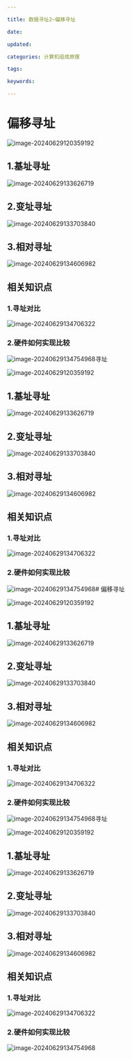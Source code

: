 ```yaml
---

title: 数据寻址2—偏移寻址

date: 

updated: 

categories: 计算机组成原理

tags: 

keywords: 

---
```

# 偏移寻址

![image-20240629120359192](../TyporaImage/计算机组成原理图片/image-20240629120359192.png)

## 1.基址寻址

![image-20240629133626719](../TyporaImage/计算机组成原理图片/image-20240629133626719.png)

## 2.变址寻址

![image-20240629133703840](../TyporaImage/计算机组成原理图片/image-20240629133703840.png)

## 3.相对寻址



![image-20240629134606982](../TyporaImage/计算机组成原理图片/image-20240629134606982.png)

## 相关知识点

### 1.寻址对比

![image-20240629134706322](../TyporaImage/计算机组成原理图片/image-20240629134706322.png)

### 2.硬件如何实现比较

![image-20240629134754968](../TyporaImage/计算机组成原理图片/image-20240629134754968.png)寻址

![image-20240629120359192](../TyporaImage/计算机组成原理图片/image-20240629120359192.png)

## 1.基址寻址

![image-20240629133626719](../TyporaImage/计算机组成原理图片/image-20240629133626719.png)

## 2.变址寻址

![image-20240629133703840](../TyporaImage/计算机组成原理图片/image-20240629133703840.png)

## 3.相对寻址



![image-20240629134606982](../TyporaImage/计算机组成原理图片/image-20240629134606982.png)

## 相关知识点

### 1.寻址对比

![image-20240629134706322](../TyporaImage/计算机组成原理图片/image-20240629134706322.png)

### 2.硬件如何实现比较

![image-20240629134754968](../TyporaImage/计算机组成原理图片/image-20240629134754968.png)# 偏移寻址

![image-20240629120359192](../TyporaImage/计算机组成原理图片/image-20240629120359192.png)

## 1.基址寻址

![image-20240629133626719](../TyporaImage/计算机组成原理图片/image-20240629133626719.png)

## 2.变址寻址

![image-20240629133703840](../TyporaImage/计算机组成原理图片/image-20240629133703840.png)

## 3.相对寻址



![image-20240629134606982](../TyporaImage/计算机组成原理图片/image-20240629134606982.png)

## 相关知识点

### 1.寻址对比

![image-20240629134706322](../TyporaImage/计算机组成原理图片/image-20240629134706322.png)

### 2.硬件如何实现比较

![image-20240629134754968](../TyporaImage/计算机组成原理图片/image-20240629134754968.png)寻址

![image-20240629120359192](../TyporaImage/计算机组成原理图片/image-20240629120359192.png)

## 1.基址寻址

![image-20240629133626719](../TyporaImage/计算机组成原理图片/image-20240629133626719.png)

## 2.变址寻址

![image-20240629133703840](../TyporaImage/计算机组成原理图片/image-20240629133703840.png)

## 3.相对寻址



![image-20240629134606982](../TyporaImage/计算机组成原理图片/image-20240629134606982.png)

## 相关知识点

### 1.寻址对比

![image-20240629134706322](../TyporaImage/计算机组成原理图片/image-20240629134706322.png)

### 2.硬件如何实现比较

![image-20240629134754968](../TyporaImage/计算机组成原理图片/image-20240629134754968.png)